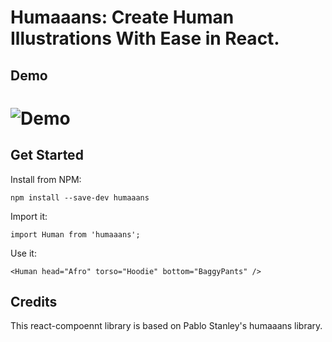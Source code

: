 # Humaaans: Create Human Illustrations With Ease in React.

## Demo
# ![Demo](https://humaaans.s3.amazonaws.com//demo.gif)

## Get Started
Install from NPM:
```
npm install --save-dev humaaans
```
Import it:
```
import Human from 'humaaans';
```
Use it:
```
<Human head="Afro" torso="Hoodie" bottom="BaggyPants" />
```

## Credits
This react-compoennt library is based on Pablo Stanley's humaaans library.
